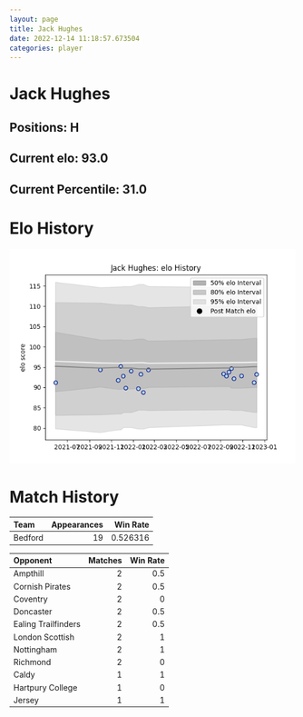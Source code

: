 ```yaml
---  
layout: page  
title: Jack Hughes  
date: 2022-12-14 11:18:57.673504  
categories: player  
---
```

# Jack Hughes

## Positions: H

## Current elo: 93.0

## Current Percentile: 31.0

# Elo History


![elo history](history_JackHughes.png)
# Match History


| Team    |   Appearances |   Win Rate |
|:--------|--------------:|-----------:|
| Bedford |            19 |   0.526316 |

| Opponent            |   Matches |   Win Rate |
|:--------------------|----------:|-----------:|
| Ampthill            |         2 |        0.5 |
| Cornish Pirates     |         2 |        0.5 |
| Coventry            |         2 |        0   |
| Doncaster           |         2 |        0.5 |
| Ealing Trailfinders |         2 |        0.5 |
| London Scottish     |         2 |        1   |
| Nottingham          |         2 |        1   |
| Richmond            |         2 |        0   |
| Caldy               |         1 |        1   |
| Hartpury College    |         1 |        0   |
| Jersey              |         1 |        1   |